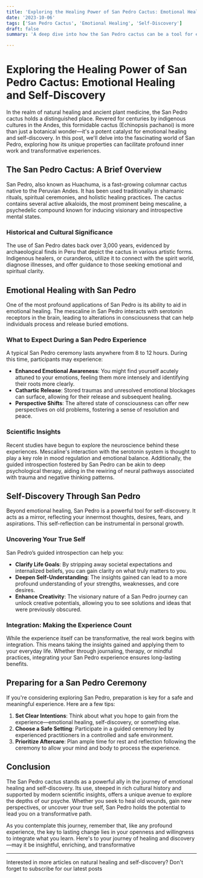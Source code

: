 ```yaml
---
title: 'Exploring the Healing Power of San Pedro Cactus: Emotional Healing and Self-Discovery'
date: '2023-10-06'
tags: ['San Pedro Cactus', 'Emotional Healing', 'Self-Discovery']
draft: false
summary: 'A deep dive into how the San Pedro cactus can be a tool for emotional healing and self-discovery, blending ancient traditions with modern understanding.'

---
```


# Exploring the Healing Power of San Pedro Cactus: Emotional Healing and Self-Discovery

In the realm of natural healing and ancient plant medicine, the San Pedro cactus holds a distinguished place. Revered for centuries by indigenous cultures in the Andes, this formidable cactus (Echinopsis pachanoi) is more than just a botanical wonder—it's a potent catalyst for emotional healing and self-discovery. In this post, we'll delve into the fascinating world of San Pedro, exploring how its unique properties can facilitate profound inner work and transformative experiences.

## The San Pedro Cactus: A Brief Overview

San Pedro, also known as Huachuma, is a fast-growing columnar cactus native to the Peruvian Andes. It has been used traditionally in shamanic rituals, spiritual ceremonies, and holistic healing practices. The cactus contains several active alkaloids, the most prominent being mescaline, a psychedelic compound known for inducing visionary and introspective mental states.

### Historical and Cultural Significance

The use of San Pedro dates back over 3,000 years, evidenced by archaeological finds in Peru that depict the cactus in various artistic forms. Indigenous healers, or curanderos, utilize it to connect with the spirit world, diagnose illnesses, and offer guidance to those seeking emotional and spiritual clarity.

## Emotional Healing with San Pedro

One of the most profound applications of San Pedro is its ability to aid in emotional healing. The mescaline in San Pedro interacts with serotonin receptors in the brain, leading to alterations in consciousness that can help individuals process and release buried emotions.

### What to Expect During a San Pedro Experience

A typical San Pedro ceremony lasts anywhere from 8 to 12 hours. During this time, participants may experience:

- **Enhanced Emotional Awareness**: You might find yourself acutely attuned to your emotions, feeling them more intensely and identifying their roots more clearly.
- **Cathartic Release**: Stored traumas and unresolved emotional blockages can surface, allowing for their release and subsequent healing.
- **Perspective Shifts**: The altered state of consciousness can offer new perspectives on old problems, fostering a sense of resolution and peace.

### Scientific Insights

Recent studies have begun to explore the neuroscience behind these experiences. Mescaline's interaction with the serotonin system is thought to play a key role in mood regulation and emotional balance. Additionally, the guided introspection fostered by San Pedro can be akin to deep psychological therapy, aiding in the rewiring of neural pathways associated with trauma and negative thinking patterns.

## Self-Discovery Through San Pedro

Beyond emotional healing, San Pedro is a powerful tool for self-discovery. It acts as a mirror, reflecting your innermost thoughts, desires, fears, and aspirations. This self-reflection can be instrumental in personal growth.

### Uncovering Your True Self

San Pedro’s guided introspection can help you:

- **Clarify Life Goals**: By stripping away societal expectations and internalized beliefs, you can gain clarity on what truly matters to you.
- **Deepen Self-Understanding**: The insights gained can lead to a more profound understanding of your strengths, weaknesses, and core desires.
- **Enhance Creativity**: The visionary nature of a San Pedro journey can unlock creative potentials, allowing you to see solutions and ideas that were previously obscured.

### Integration: Making the Experience Count

While the experience itself can be transformative, the real work begins with integration. This means taking the insights gained and applying them to your everyday life. Whether through journaling, therapy, or mindful practices, integrating your San Pedro experience ensures long-lasting benefits.

## Preparing for a San Pedro Ceremony

If you're considering exploring San Pedro, preparation is key for a safe and meaningful experience. Here are a few tips:

1. **Set Clear Intentions**: Think about what you hope to gain from the experience—emotional healing, self-discovery, or something else.
2. **Choose a Safe Setting**: Participate in a guided ceremony led by experienced practitioners in a controlled and safe environment.
3. **Prioritize Aftercare**: Plan ample time for rest and reflection following the ceremony to allow your mind and body to process the experience.

## Conclusion

The San Pedro cactus stands as a powerful ally in the journey of emotional healing and self-discovery. Its use, steeped in rich cultural history and supported by modern scientific insights, offers a unique avenue to explore the depths of our psyche. Whether you seek to heal old wounds, gain new perspectives, or uncover your true self, San Pedro holds the potential to lead you on a transformative path.

As you contemplate this journey, remember that, like any profound experience, the key to lasting change lies in your openness and willingness to integrate what you learn. Here's to your journey of healing and discovery—may it be insightful, enriching, and transformative

---

Interested in more articles on natural healing and self-discovery? Don't forget to subscribe for our latest posts